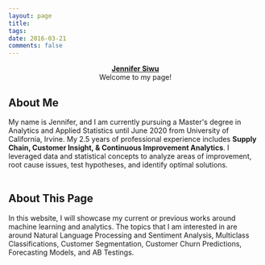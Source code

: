 ```yaml
---
layout: page
title: 
tags: 
date: 2016-03-21
comments: false
---
```

    
<center><a href="https://jsiwu94.github.io"><b>Jennifer Siwu</b><br>
    </a>Welcome to my page!</center>

## About Me

My name is Jennifer, and I am currently pursuing a Master's degree in Analytics and Applied Statistics until June 2020 from University of California, Irvine. My 2.5 years of professional experience includes **Supply Chain, Customer Insight, & Continuous Improvement Analytics**.
I leveraged data and statistical concepts to analyze areas of improvement, root cause issues, test hypotheses, and identify optimal solutions.
<br>
<br>

## About This Page

In this website, I will showcase my current or previous works around machine learning and analytics. 
The topics that I am interested in are around Natural Language Processing and Sentiment Analysis, Multiclass Classifications, Customer Segmentation, Customer Churn Predictions, Forecasting Models, and AB Testings.


